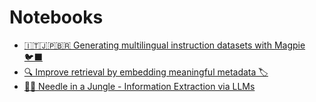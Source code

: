 # Notebooks

- [🇮🇹🇯🇵🇧🇷 Generating multilingual instruction datasets with Magpie 🐦‍⬛](./multilingual_magpie.ipynb)
- [🔍 Improve retrieval by embedding meaningful metadata 🏷️](./improve_retrieval_by_embedding_metadata.ipynb)
- [🧪🦍 Needle in a Jungle - Information Extraction via LLMs](./information_extraction_via_llms.ipynb)